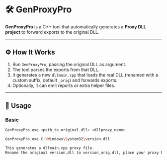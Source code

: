 # 🛠️ GenProxyPro

**GenProxyPro** is a C++ tool that automatically generates a **Proxy DLL project** to forward exports to the original DLL.

---

## ⚙️ How It Works
1. Run `GenProxyPro`, passing the original DLL as argument.  
2. The tool parses the exports from that DLL.  
3. It generates a new `dllmain.cpp` that loads the real DLL (renamed with a custom suffix, default `_orig`) and forwards exports.  
4. Optionally, it can emit reports or extra helper files.

---

## 🚀 Usage

### Basic
```bash
GenProxyPro.exe <path_to_original_dll> <dllproxy_name>

GenProxyPro.exe C:\Windows\System32\version.dll

This generates a dllmain.cpp proxy file.
Rename the original version.dll to version_orig.dll, place your proxy DLL with the original name (version.dll) in the same directory, and the host program will load your proxy while real calls are forwarded.
